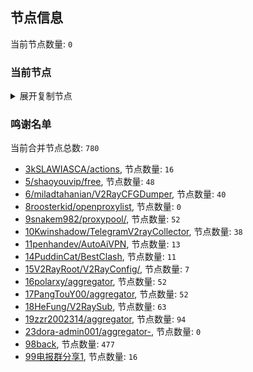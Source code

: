 
## 节点信息
当前节点数量: `0`
### 当前节点
<details>
  <summary>展开复制节点</summary>

    

</details>

### 鸣谢名单
当前合并节点总数: `780`
- [3kSLAWIASCA/actions](https://github.com/kSLAWIASCA/actions), 节点数量: `16`
- [5/shaoyouvip/free](https://github.com/shaoyouvip/free), 节点数量: `48`
- [6/miladtahanian/V2RayCFGDumper](https://github.com/miladtahanian/V2RayCFGDumper), 节点数量: `40`
- [8roosterkid/openproxylist](https://github.com/roosterkid/openproxylist), 节点数量: `0`
- [9snakem982/proxypool/](https://github.com/snakem982/proxypool/), 节点数量: `52`
- [10Kwinshadow/TelegramV2rayCollector](https://github.com/Kwinshadow/TelegramV2rayCollector), 节点数量: `38`
- [11penhandev/AutoAiVPN](https://github.com/penhandev/AutoAiVPN), 节点数量: `13`
- [14PuddinCat/BestClash](https://github.com/PuddinCat/BestClash), 节点数量: `11`
- [15V2RayRoot/V2RayConfig/](https://github.com/V2RayRoot/V2RayConfig/), 节点数量: `7`
- [16polarxy/aggregator](https://github.com/polarxy/aggregator), 节点数量: `52`
- [17PangTouY00/aggregator](https://github.com/xnic888/aggregator), 节点数量: `52`
- [18HeFung/V2RaySub](https://github.com/HeFung/V2RaySub), 节点数量: `63`
- [19zzr2002314/aggregator](https://github.com/zzr2002314/aggregator), 节点数量: `94`
- [23dora-admin001/aggregator-](https://github.com/dora-admin001/aggregator-), 节点数量: `0`
- [98back](https://github.com/firefoxmmx2/v2rayshare_subcription), 节点数量: `477`
- [99电报群分享1](https://github.com/cdddbc/getAirport), 节点数量: `16`


